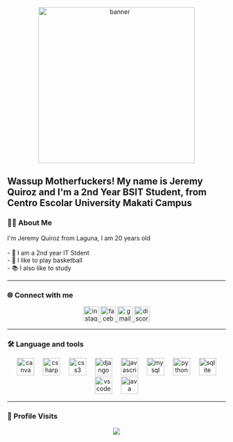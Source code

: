 <div align="center">
  <img width="2160" />
  <img src="https://media1.tenor.com/m/aGr4zxUYzSgAAAAC/dcbanner-discord.gif"  height="360" alt="banner">
</div>

<h2 align="left">Wassup Motherfuckers! My name is Jeremy Quiroz and I'm a 2nd Year BSIT Student, from Centro Escolar University Makati Campus</h2>
<h3 align="left">👩‍💻  About Me </h3>
<p align="left">I'm Jeremy Quiroz from Laguna, I am 20 years old<br><br>- 🏫 I am a 2nd year IT Stdent<br>- 🏀 I like to play basketball<br>- 📚 I also like to study </p>


---



<h3 align="left">🌐 Connect with me</h3>
<div align="center">

  
  <a href="https://www.instagram.com/jeremyryannn" target="_blank">
    <img src="https://img.shields.io/static/v1?message=Instagram&logo=instagram&label=&color=E4405F&logoColor=white&labelColor=&style=for-the-badge" height="35" alt="instagram logo"  />
  </a>

   <a href="https://www.facebook.com/jeremyryannn" target="_blank">
    <img src="https://img.shields.io/static/v1?message=Facebook&logo=facebook&label=&color=1877F2&logoColor=white&labelColor=&style=for-the-badge" height="35" alt="facebook logo"  />
  </a>


   <a href="mailto:jeremyryan.developer?subject=From%20Github&body=Hello%20World!" target="_blank">
     <img src="https://img.shields.io/static/v1?message=Gmail&logo=gmail&label=&color=D14836&logoColor=white&labelColor=&style=for-the-badge"           height="35" alt="gmail logo"  />
  </a>


  <a href="#" target="_blank">
    <img src="https://img.shields.io/static/v1?message=Discord&logo=discord&label=&color=7289DA&logoColor=white&labelColor=&style=for-the-badge"       height="35" alt="discord logo"  />
  </a>
</div>

---
<h3 align="left">🛠 Language and tools</h3>




<div align="center">
  <img width="12" />
  <img src="https://cdn.jsdelivr.net/gh/devicons/devicon/icons/canva/canva-original.svg" height="40" alt="canva logo"  />
  <img width="12" />
  <img src="https://cdn.jsdelivr.net/gh/devicons/devicon/icons/csharp/csharp-original.svg" height="40" alt="csharp logo"  />
  <img width="12" />
  <img src="https://cdn.jsdelivr.net/gh/devicons/devicon/icons/css3/css3-original.svg" height="40" alt="css3 logo"  />
  <img width="12" />
  <img src="https://cdn.jsdelivr.net/gh/devicons/devicon/icons/django/django-plain.svg" height="40" alt="django logo"  />
  <img width="12" />
  <img src="https://cdn.jsdelivr.net/gh/devicons/devicon/icons/javascript/javascript-original.svg" height="40" alt="javascript logo"  />
  <img width="12" />
  <img src="https://cdn.jsdelivr.net/gh/devicons/devicon/icons/mysql/mysql-original.svg" height="40" alt="mysql logo"  />
  <img width="12" />
  <img src="https://cdn.jsdelivr.net/gh/devicons/devicon/icons/python/python-original.svg" height="40" alt="python logo"  />
  <img width="12" />
  <img src="https://cdn.jsdelivr.net/gh/devicons/devicon/icons/dbeaver/dbeaver-original.svg" height="40" alt="sqlite logo"  />
  <img width="12" />
  <img src="https://cdn.jsdelivr.net/gh/devicons/devicon/icons/vscode/vscode-original.svg" height="40" alt="vscode logo"  />
  <img width="12" />
  <img src="https://cdn.jsdelivr.net/gh/devicons/devicon/icons/java/java-original.svg" height="40" alt="java logo"  />
</div>

---

###

<h3 align="left">🔢 Profile Visits</h3>

<div align="center">
  <img src="https://profile-counter.glitch.me/j3rms/count.svg?"  />
</div>

###


